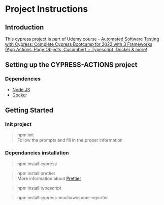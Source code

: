 # Project Instructions

## Introduction

This cypress project is part of Udemy course - [Automated Software Testing with Cypress: Complete Cypress Bootcamp for 2022 with 3 Frameworks (App Actions, Page Objects, Cucumber) + Typescript, Docker & more!](https://www.udemy.com/course/automated-testing-with-cypress/)

## Setting up the CYPRESS-ACTIONS project

### Dependencies
* [Node JS](https://nodejs.org/en/)
* [Docker](https://www.docker.com/get-started/)

## Getting Started

### Init project
> npm init
> <br/> Follow the prompts and fill in the proper information

### Dependancies installation
> npm install cypress

> npm install prettier
> <br/> More information about [Prettier](https://prettier.io/)

> npm install typescript

> npm install cypress-mochawesome-reporter